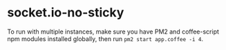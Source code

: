 # socket.io-no-sticky
To run with multiple instances, make sure you have PM2 and coffee-script npm modules installed globally, then run `pm2 start app.coffee -i 4`.
